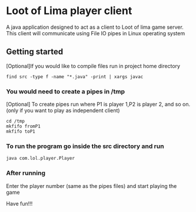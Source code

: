 # Loot of Lima player client
A java application designed to act as a client to Loot of lima game server.
This client will communicate using File IO pipes in Linux operating system

## Getting started

\[Optional\]If you would like to compile files run in project home directory
```
find src -type f -name "*.java" -print | xargs javac
```
### You would need to create a pipes in /tmp
\[Optional\] To create pipes run where P1 is player 1,P2 is player 2, and so on. (only if you want to play as independent client)

```
cd /tmp
mkfifo fromP1
mkfifo toP1
```

### To run the program go inside the src directory and run
```
java com.lol.player.Player
```

### After running
Enter the player number \(same as the pipes files\) and start playing the game

Have fun!!!

